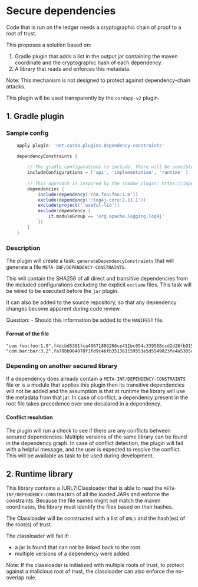 # Secure dependencies 

Code that is run on the ledger needs a cryptographic chain of proof to a root of trust.

This proposes a solution based on:
1. Gradle plugin that adds a list in the output jar containing the maven coordinate and the cryptographic hash of each dependency. 
2. A library that reads and enforces this metadata.
   
Note: This mechanism is not designed to protect against dependency-chain attacks.   

This plugin will be used transparently by the ``cordapp-v2`` plugin.


## 1. Gradle plugin

### Sample config 

```groovy
    apply plugin: 'net.corda.plugins.dependency-constraints'

    dependencyConstraints {
        
        // The gradle configurations to include. There will be sensible default values.
        includeConfigurations = ['api', 'implementation', 'runtime' ]
            
        // This approach is inspired by the shadow plugin: https://imperceptiblethoughts.com/shadow/configuration/dependencies/#filtering-dependencies.
        dependencies {
            include(dependency('com.foo:foo:1.0'))
            exclude(dependency(':log4j-core:2.11.1'))
            exclude(project(':useful-lib'))
            exclude(dependency {
                it.moduleGroup == 'org.apache.logging.log4j'
            })
        }       
    }   
```

### Description

The plugin will create a task: ``generateDependencyConstraints`` that will generate a file ``META-INF/DEPENDENCY-CONSTRAINTS``.
 
This will contain the SHA256 of all direct and transitive dependencies from the included configurations excluding the explicit ``exclude`` files.
This task will be wired to be executed before the ``jar`` plugin.

It can also be added to the source repository, so that any dependency changes become apparent during code review. 

Question: - Should this information be added to the ``MANIFEST`` file.
 
#### Format of the file

```csv
"com.foo:foo:1.0",f4dcbd5381fca48671886266ce411bc054c339588ccd2d26fb91520d1835ca1a
"com.bar:bar:3.2",fa78bb964078f1fd9c4bfb351361159553e5d5549023fe4a5305c858ee5a7704
```

### Depending on another secured library

If a dependency does already contain a ``META-INF/DEPENDENCY-CONSTRAINTS`` file or is a module that applies this plugin
then its transitive dependencies will not be added and the assumption is that at runtime the library will use the metadata from that jar.
In case of conflict, a dependency present in the root file takes precedence over one decalared in a dependency. 

#### Conflict resolution

The plugin will run a check to see if there are any conflicts between secured dependencies. Multiple versions of the same library can be found in the dependency graph.
In case of conflict detection, the plugin will fail with a helpful message, and the user is expected to resolve the conflict.    
This will be available as task to be used during development.


## 2. Runtime library  

This library contains a (URL?)Classloader that is able to read the ``META-INF/DEPENDENCY-CONSTRAINTS`` of all the loaded JARs and enforce the constraints. 
Because the file names might not match the maven coordinates, the library must identify the files based on their hashes.

The Classloader will be constructed with a list of ``URLs`` and the hash(es) of the root(s) of trust. 

The classloader will fail if:
 - a jar is found that can not be linked back to the root.
 - multiple versions of a dependency were added. 


Note: If the classloader is initialized with multiple roots of trust, to protect against a malicious root of trust, the classloader can also enforce the no-overlap rule.
